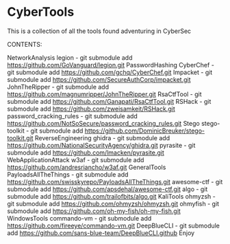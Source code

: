 # CyberTools
This is a collection of all the tools found adventuring in CyberSec

CONTENTS: 

NetworkAnalysis
    legion - git submodule add https://github.com/GoVanguard/legion.git
PasswordHashing
    CyberChef - git submodule add https://github.com/gchq/CyberChef.git
    Impacket - git submodule add https://github.com/SecureAuthCorp/impacket.git
    JohnTheRipper - git submodule add https://github.com/magnumripper/JohnTheRipper.git
    RsaCtfTool - git submodule add https://github.com/Ganapati/RsaCtfTool.git
    RSHack - git submodule add https://github.com/zweisamkeit/RSHack.git
    password_cracking_rules - git submodule add https://github.com/NotSoSecure/password_cracking_rules.git
Stego
    stego-toolkit - git submodule add https://github.com/DominicBreuker/stego-toolkit.git
ReverseEngineering
    ghidra - git submodule add https://github.com/NationalSecurityAgency/ghidra.git
    pyrasite - git submodule add https://github.com/lmacken/pyrasite.git
WebApplicationAttack
    w3af - git submodule add https://github.com/andresriancho/w3af.git
GeneralTools
    PayloadsAllTheThings - git submodule add https://github.com/swisskyrepo/PayloadsAllTheThings.git
    awesome-ctf - git submodule add https://github.com/apsdehal/awesome-ctf.git
    algo - git submodule add https://github.com/trailofbits/algo.git
KaliTools
    ohmyzsh - git submodule add https://github.com/ohmyzsh/ohmyzsh.git
    ohmyfish - git submodule add https://github.com/oh-my-fish/oh-my-fish.git
WindowsTools
    commando-vm - git submodule add https://github.com/fireeye/commando-vm.git
    DeepBlueCLI - git submodule add https://github.com/sans-blue-team/DeepBlueCLI.github
Enjoy
